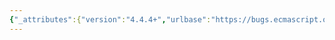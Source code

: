 ```yaml
---
{"_attributes":{"version":"4.4.4+","urlbase":"https://bugs.ecmascript.org/","maintainer":"dherman@mozilla.com"},"bug":{"bug_id":2287,"creation_ts":"2013-11-14 17:38:00 -0800","short_desc":"Simplify ImportClause","delta_ts":"2015-07-10 08:35:01 -0700","product":"Draft for 6th Edition","component":"Modules","version":"Rev 21: November 8, 2013 Draft","rep_platform":"All","op_sys":"All","bug_status":"RESOLVED","resolution":"FIXED","priority":"Normal","bug_severity":"enhancement","everconfirmed":true,"reporter":{"uid":"arv","name":"Erik Arvidsson"},"assigned_to":{"uid":"allen","name":"Allen Wirfs-Brock"},"cc":["dherman","erik.arvidsson","jorendorff","samth","zenparsing"],"long_desc":[{"commentid":6783,"comment_count":0,"who":{"uid":"arv","name":"Erik Arvidsson"},"bug_when":"2013-11-14 17:38:29 -0800","thetext":"http://people.mozilla.org/~jorendorff/es6-draft.html#sec-imports\n\nCurrently says\n\nImportClause :\n  ImportedBinding\n  ImportedBinding , NamedImports\n  NamedImports\n\nI don't think it is worth allowing both default and named imports in the same ImportClause. The following simplification seems to be simpler to reason about.\n\nImportClause :\n  ImportedBinding\n  NamedImports\n\nIf we are going to allow both we need to support different ordering too.\n\nImportClause :\n  ImportedBinding\n  ImportedBinding , NamedImports\n  NamedImports\n  NamedImports , ImportedBinding"},{"commentid":7170,"comment_count":1,"who":{"uid":"arv","name":"Erik Arvidsson"},"bug_when":"2014-02-02 13:12:13 -0800","thetext":"Dave, after talking through the issues I'm convinced that what we want is:\n\nImportClause :\n  ImportedBinding\n  ImportedBinding , NamedImports\n  NamedImports\n  NamedImports , ImportedBinding\n\nCan you confirm?"},{"commentid":8492,"comment_count":2,"who":{"uid":"zenparsing","name":"Kevin Smith"},"bug_when":"2014-05-15 04:52:34 -0700","thetext":"What is the status on this issue?  \n\nMy instinct agrees with Erik here.  Allowing a mixture of default import and named imports in the same production is messy, and we don't have any evidence that such mess is necessary. An optimization like this can always be added in a future version if experience warrants it."},{"commentid":10170,"comment_count":3,"who":{"uid":"dherman","name":"Dave Herman"},"bug_when":"2014-09-09 10:18:32 -0700","thetext":"The ability to do both in one line is necessary. Keeping the order fixed is clearer, will lead to a simpler grammar and a more consistent programming style, and there's far more precedent for comma-separated sequences being ordered (sequence expressions, function arguments, etc).\n\nDave"},{"commentid":10174,"comment_count":4,"who":{"uid":"zenparsing","name":"Kevin Smith"},"bug_when":"2014-09-09 11:52:53 -0700","thetext":"Strictly speaking you already can \"do both in one line\" with just NamedImports:\n\n    import { a, b, c, default as x } from \"somewhere\";\n\nTo my eyes, this is much nicer than:\n\n    import x, { a, b, c} from \"somewhere\";\n\nwhich really just obfuscates the whole design.  It smells bad.\n\nMy opinion, take it for what it's worth."}]}}
---
```

